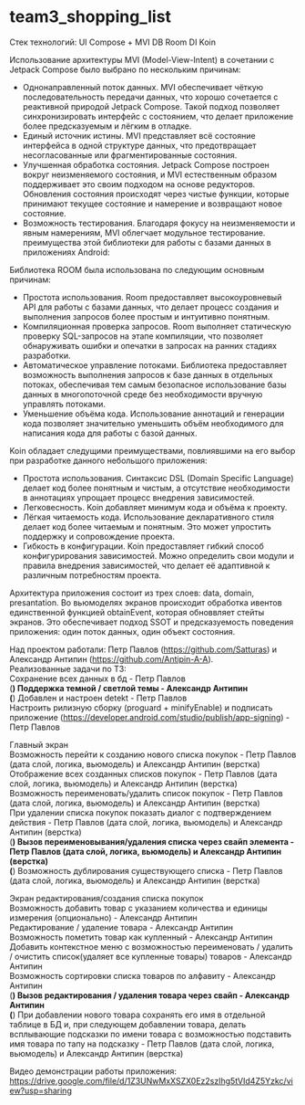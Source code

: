 # team3_shopping_list

Стек технологий:
UI	Compose + MVI
DB	Room
DI	Koin

Использование архитектуры MVI (Model-View-Intent) в сочетании с Jetpack Compose было выбрано по нескольким причинам:
- Однонаправленный поток данных. MVI обеспечивает чёткую последовательность передачи данных, что хорошо сочетается с реактивной природой Jetpack Compose. Такой подход позволяет синхронизировать интерфейс с состоянием, что делает приложение более предсказуемым и лёгким в отладке.
- Единый источник истины. MVI представляет всё состояние интерфейса в одной структуре данных, что предотвращает несогласованные или фрагментированные состояния. 
- Улучшенная обработка состояния. Jetpack Compose построен вокруг неизменяемого состояния, и MVI естественным образом поддерживает это своим подходом на основе редукторов. Обновления состояния происходят через чистые функции, которые принимают текущее состояние и намерение и возвращают новое состояние.  
- Возможность тестирования. Благодаря фокусу на неизменяемости и явным намерениям, MVI облегчает модульное тестирование.
преимущества этой библиотеки для работы с базами данных в приложениях Android:

Библиотека ROOM была использована по следующим основным причинам:
- Простота использования. Room предоставляет высокоуровневый API для работы с базами данных, что делает процесс создания и выполнения запросов более простым и интуитивно понятным. 
- Компиляционная проверка запросов. Room выполняет статическую проверку SQL-запросов на этапе компиляции, что позволяет обнаруживать ошибки и опечатки в запросах на ранних стадиях разработки. 
- Автоматическое управление потоками. Библиотека предоставляет возможность выполнения запросов к базе данных в отдельных потоках, обеспечивая тем самым безопасное использование базы данных в многопоточной среде без необходимости вручную управлять потоками. 
- Уменьшение объёма кода. Использование аннотаций и генерации кода позволяет значительно уменьшить объём необходимого для написания кода для работы с базой данных. 

Koin обладает следущими преимуществами, повлиявшими на его выбор при разработке данного небольшого приложения:
- Простота использования. Синтаксис DSL (Domain Specific Language) делает код более понятным и чистым, а отсутствие необходимости в аннотациях упрощает процесс внедрения зависимостей.
- Легковесность. Koin добавляет минимум кода и объёма к проекту. 
- Лёгкая читаемость кода. Использование декларативного стиля делает код более читаемым и понятным. Это может упростить поддержку и сопровождение проекта. 
- Гибкость в конфигурации. Koin предоставляет гибкий способ конфигурирования зависимостей. Можно определить свои модули и правила внедрения зависимостей, что делает её адаптивной к различным потребностям проекта. 

Архитектура приложения состоит из трех слоев: data, domain, presantation. Во вьюмоделях экранов происходит обработка ивентов единственной функцией obtainEvent, которая обноввляет стейты экранов. Это обеспечивает подход SSOT и предсказуемость поведения приложения: один поток данных, один объект состояния.

Над проектом работали: Петр Павлов (https://github.com/Satturas) и Александр Антипин (https://github.com/Antipin-A-A).  
Реализованные задачи по ТЗ:  
Сохранение всех данных в бд - Петр Павлов  
(**) Поддержка темной / светлой темы - Александр Антипин  
(**) Добавлен и настроен detekt - Петр Павлов  
Настроить рилизную сборку (proguard + minifyEnable) и подписать приложение (https://developer.android.com/studio/publish/app-signing) - Петр Павлов  

Главный экран  
Возможность перейти к созданию нового списка покупок - Петр Павлов (дата слой, логика, вьюмодель) и Александр Антипин (верстка)  
Отображение всех созданных списков покупок - Петр Павлов (дата слой, логика, вьюмодель) и Александр Антипин (верстка)  
Возможность переименовать/удалить список покупок - Петр Павлов (дата слой, логика, вьюмодель) и Александр Антипин (верстка)  
При удалении списка покупок показать диалог с подтверждением действия - Петр Павлов (дата слой, логика, вьюмодель) и Александр Антипин (верстка)  
(**) Вызов переименовывания/удаления списка через свайп элемента - Петр Павлов (дата слой, логика, вьюмодель) и Александр Антипин (верстка)  
(**) Возможность дублирования существующего списка - Петр Павлов (дата слой, логика, вьюмодель) и Александр Антипин (верстка)  

Экран редактирования/создания списка покупок  
Возможность добавить товар с указанием количества и единицы измерения (опционально) - Александр Антипин   
Редактирование / удаление товара - Александр Антипин   
Возможность пометить товар как купленный - Александр Антипин   
Добавить контекстное меню с возможностью переименовать / удалить / очистить список(удаляет все купленные товары) товаров  - Александр Антипин   
Возможность сортировки списка товаров по алфавиту - Александр Антипин   
(**) Вызов редактирования / удаления товара через свайп - Александр Антипин   
(**) При добавлении нового товара сохранять его имя в отдельной таблице в БД и, при следующем добавлении товара, делать всплывающие подсказки по имени товара с возможностью подставить имя товара по тапу на подсказку - Петр Павлов (дата слой, логика, вьюмодель) и Александр Антипин (верстка)  

Видео демонстрации работы приложения:
https://drive.google.com/file/d/1Z3UNwMxXSZX0Ez2szIhg5tVId4Z5Yzkc/view?usp=sharing
  
